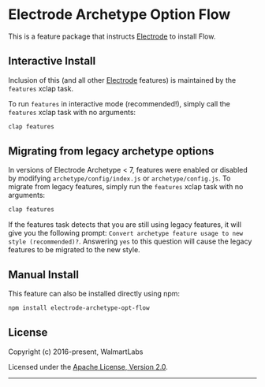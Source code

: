 # Electrode Archetype Option Flow

This is a feature package that instructs [Electrode](https://github.com/electrode-io/electrode) to install Flow.

## Interactive Install

Inclusion of this (and all other [Electrode](https://github.com/electrode-io/electrode) features) is maintained by the `features` xclap task.

To run `features` in interactive mode (recommended!), simply call the `features` xclap task with no arguments:

```sh
clap features
```

## Migrating from legacy archetype options

In versions of Electrode Archetype < 7, features were enabled or disabled by modifying `archetype/config/index.js` or `archetype/config.js`. To migrate from legacy features, simply run the `features` xclap task with no arguments:

```sh
clap features
```

If the features task detects that you are still using legacy features, it will give you the following prompt: `Convert archetype feature usage to new style (recommended)?`. Answering `yes` to this question will cause the legacy features to be migrated to the new style.

## Manual Install

This feature can also be installed directly using npm:

```sh
npm install electrode-archetype-opt-flow
```

## License

Copyright (c) 2016-present, WalmartLabs

Licensed under the [Apache License, Version 2.0](https://www.apache.org/licenses/LICENSE-2.0).

---
